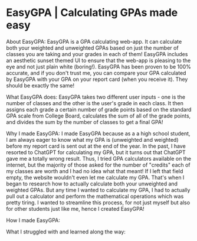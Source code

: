 # EasyGPA | Calculating GPAs made easy

About EasyGPA: EasyGPA is a GPA calculating web-app. It can calculate both your weighted and unweighted GPAs based on just the number of classes you are taking and your grades in each of them! EasyGPA includes an aesthetic sunset themed UI to ensure that the web-app is pleasing to the eye and not just plain white (boring!). EasyGPA has been proven to be 100% accurate, and if you don't trust me, you can compare your GPA calculated by EasyGPA with your GPA on your report card (when you receive it). They should be exactly the same!

What EasyGPA does: EasyGPA takes two different user inputs - one is the number of classes and the other is the user's grade in each class. It then assigns each grade a certain number of grade points based on the standard GPA scale from College Board, calculates the sum of all of the grade points, and divides the sum by the number of classes to get a final GPA! 

Why I made EasyGPA: I made EasyGPA because as a a high school student, I am always eager to know what my GPA is (unweighted and weighted) before my report card is sent out at the end of the year. In the past, I have resorted to ChatGPT for calculating my GPA, but it turns out that ChatGPT gave me a totally wrong result. Thus, I tried GPA calculators available on the internet, but the majority of those asked for the number of "credits" each of my classes are worth and I had no idea what that meant! If I left that field empty, the website wouldn't even let me calculate my GPA. That's when I began to research how to actually calculate both your unweighted and weighted GPAs. But any time I wanted to calculate my GPA, I had to actually pull out a calculator and perform the mathematical operations which was pretty tiring. I wanted to streamline this process, for not just myself but also for other students just like me, hence I created EasyGPA!

How I made EasyGPA:

What I struggled with and learned along the way:
